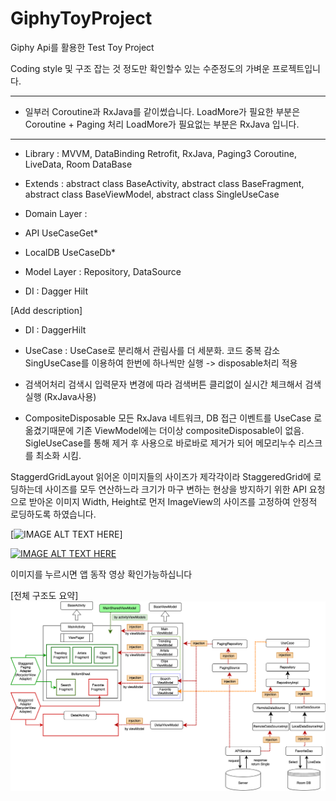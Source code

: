 # GiphyToyProject




Giphy Api를 활용한 Test Toy Project

Coding style 및 구조 잡는 것 정도만 확인할수 있는 수준정도의 가벼운 프로젝트입니다.


****************************************
* 일부러 Coroutine과 RxJava를 같이썼습니다.
LoadMore가  필요한 부분은 Coroutine + Paging 처리
LoadMore가  필요없는  부분은 RxJava 입니다.
****************************************



- Library :
MVVM, DataBinding
Retrofit, RxJava, Paging3
Coroutine,
LiveData, 
Room DataBase

- Extends :
abstract class BaseActivity,
abstract class BaseFragment,
abstract class BaseViewModel,
abstract class SingleUseCase

- Domain Layer : 
* API
UseCaseGet*

* LocalDB
UseCaseDb*

- Model Layer :
Repository,
DataSource

- DI :
Dagger Hilt

[Add description]
* DI :
DaggerHilt

* UseCase :
UseCase로 분리해서 관림사를 더 세분화. 코드 중복 감소
SingUseCase를 이용하여 한번에 하나씩만 실행 -> disposable처리 적용

* 검색어처리
검색시 입력문자 변경에 따라 검색버튼 클리없이 실시간 체크해서 검색실행 (RxJava사용)

* CompositeDisposable
모든 RxJava 네트워크, DB 접근 이벤트를 UseCase 로 옮겼기때문에 기존 ViewModel에는 더이상  compositeDisposable이 없음.
SigleUseCase를 통해 제거 후 사용으로 바로바로 제거가 되어 메모리누수 리스크를 최소화 시킴.


StaggerdGridLayout
읽어온 이미지들의 사이즈가 제각각이라 StaggeredGrid에 로딩하는데 사이즈를 모두 연산하느라 크기가 마구 변하는 현상을 방지하기 위한 
API 요청으로 받아온 이미지 Width, Height로 먼저 ImageView의 사이즈를 고정하여 안정적 로딩하도록 하였습니다.


[![IMAGE ALT TEXT HERE](https://img.youtube.com/vi/ZPj4myoBoHw/0.jpg)]

[![IMAGE ALT TEXT HERE](https://i9.ytimg.com/vi/ZPj4myoBoHw/mqdefault.jpg?sqp=CPCn348G&rs=AOn4CLBXZc7NGtMJuFuf-CbFUPcgG1IUGA)](https://youtu.be/ZPj4myoBoHw)

이미지를 누르시면 앱 동작 영상 확인가능하십니다


[전체 구조도 요약]
![Alt text](https://github.com/CodingBot000/GiphyToyProject/blob/main/GiphyTestApp.drawio.png)


